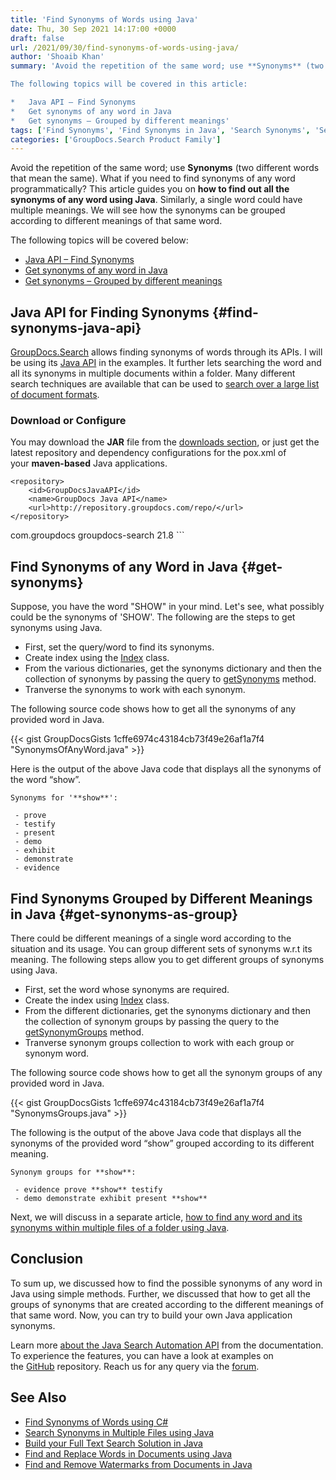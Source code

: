 ```yaml
---
title: 'Find Synonyms of Words using Java'
date: Thu, 30 Sep 2021 14:17:00 +0000
draft: false
url: /2021/09/30/find-synonyms-of-words-using-java/
author: 'Shoaib Khan'
summary: 'Avoid the repetition of the same word; use **Synonyms** (two different words that mean the same). What if you need to find all such synonyms of any word programmatically? This article guides you on how to find out all the synonyms of any word using Java. Similarly, a single word could have multiple meanings. We will see how the synonyms can be grouped according to different meanings of that same word.

The following topics will be covered in this article:

*   Java API – Find Synonyms
*   Get synonyms of any word in Java
*   Get synonyms – Grouped by different meanings'
tags: ['Find Synonyms', 'Find Synonyms in Java', 'Search Synonyms', 'Search Synonyms in Java', 'Synonyms in Java']
categories: ['GroupDocs.Search Product Family']
---
```


Avoid the repetition of the same word; use **Synonyms** (two different words that mean the same). What if you need to find synonyms of any word programmatically? This article guides you on **how to find out all the synonyms of any word using Java**. Similarly, a single word could have multiple meanings. We will see how the synonyms can be grouped according to different meanings of that same word.

The following topics will be covered below:

*   [Java API – Find Synonyms](#find-synonyms-java-api)
*   [Get synonyms of any word in Java](#get-synonyms)
*   [Get synonyms – Grouped by different meanings](#get-synonyms-as-group)

## Java API for Finding Synonyms {#find-synonyms-java-api}

[GroupDocs.Search](https://products.groupdocs.com/search/) allows finding synonyms of words through its APIs. I will be using its [Java API](https://products.groupdocs.com/search/java/) in the examples. It further lets searching the word and all its synonyms in multiple documents within a folder. Many different search techniques are available that can be used to [search over a large list of document formats](https://docs.groupdocs.com/search/java/supported-document-formats/).

### Download or Configure

You may download the **JAR** file from the [downloads section](https://downloads.groupdocs.com/search), or just get the latest repository and dependency configurations for the pox.xml of your **maven-based** Java applications.

```
<repository>
	<id>GroupDocsJavaAPI</id>
	<name>GroupDocs Java API</name>
	<url>http://repository.groupdocs.com/repo/</url>
</repository>
``````
<dependency>
        <groupId>com.groupdocs</groupId>
        <artifactId>groupdocs-search</artifactId>
        <version>21.8</version> 
</dependency>
```

## Find Synonyms of any Word in Java {#get-synonyms}

Suppose, you have the word "SHOW" in your mind. Let's see, what possibly could be the synonyms of 'SHOW'. The following are the steps to get synonyms using Java.

*   First, set the query/word to find its synonyms.
*   Create index using the [Index](https://apireference.groupdocs.com/search/java/com.groupdocs.search/Index) class.
*   From the various dictionaries, get the synonyms dictionary and then the collection of synonyms by passing the query to [getSynonyms](https://apireference.groupdocs.com/search/java/com.groupdocs.search.dictionaries/SynonymDictionary#getSynonyms(java.lang.String)) method.
*   Tranverse the synonyms to work with each synonym.

The following source code shows how to get all the synonyms of any provided word in Java.

{{< gist GroupDocsGists 1cffe6974c43184cb73f49e26af1a7f4 "SynonymsOfAnyWord.java" >}}

Here is the output of the above Java code that displays all the synonyms of the word “show”.

```
Synonyms for '**show**':

 - prove
 - testify
 - present
 - demo
 - exhibit
 - demonstrate
 - evidence  
```

## Find Synonyms Grouped by Different Meanings in Java {#get-synonyms-as-group}

There could be different meanings of a single word according to the situation and its usage. You can group different sets of synonyms w.r.t its meaning. The following steps allow you to get different groups of synonyms using Java.

*   First, set the word whose synonyms are required.
*   Create the index using [Index](https://apireference.groupdocs.com/search/java/com.groupdocs.search/Index) class.
*   From the different dictionaries, get the synonyms dictionary and then the collection of synonym groups by passing the query to the [getSynonymGroups](https://apireference.groupdocs.com/search/java/com.groupdocs.search.dictionaries/SynonymDictionary#getSynonymGroups(java.lang.String)) method.
*   Tranverse synonym groups collection to work with each group or synonym word.

The following source code shows how to get all the synonym groups of any provided word in Java.

{{< gist GroupDocsGists 1cffe6974c43184cb73f49e26af1a7f4 "SynonymsGroups.java" >}}

The following is the output of the above Java code that displays all the synonyms of the provided word “show” grouped according to its different meaning.

```
Synonym groups for **show**:

 - evidence prove **show** testify 
 - demo demonstrate exhibit present **show** 
```

Next, we will discuss in a separate article, [how to find any word and its synonyms within multiple files of a folder using Java](https://blog.groupdocs.com/2021/10/03/find-synonyms-in-multiple-files-using-java/).

## Conclusion

To sum up, we discussed how to find the possible synonyms of any word in Java using simple methods. Further, we discussed that how to get all the groups of synonyms that are created according to the different meanings of that same word. Now, you can try to build your own Java application synonyms.

Learn more [about the Java Search Automation API](https://docs.groupdocs.com/search/java/) from the documentation. To experience the features, you can have a look at examples on the [GitHub](https://github.com/groupdocs-search) repository. Reach us for any query via the [forum](https://forum.groupdocs.com/).

## See Also

*   [Find Synonyms of Words using C#](https://blog.groupdocs.com/2021/09/14/find-synonyms-of-words-using-csharp/)
*   [Search Synonyms in Multiple Files using Java](https://blog.groupdocs.com/2021/10/03/find-synonyms-in-multiple-files-using-java/)
*   [Build your Full Text Search Solution in Java](https://blog.groupdocs.com/2021/08/07/build-full-text-search-solution-in-java/)
*   [Find and Replace Words in Documents using Java](https://blog.groupdocs.com/2021/09/01/find-and-replace-text-in-documents-using-java/)
*   [Find and Remove Watermarks from Documents in Java](https://blog.groupdocs.com/2020/11/30/find-and-remove-watermarks-from-documents-in-java/)




